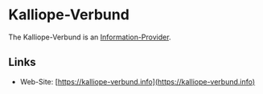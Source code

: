 # Kalliope-Verbund

The Kalliope-Verbund is an [Information-Provider](191000000.md).

## Links

- Web-Site: [https://kalliope-verbund.info](https://kalliope-verbund.info)
